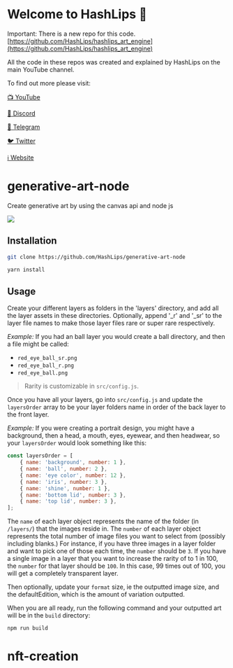 # Welcome to HashLips 👄

Important: There is a new repo for this code.
[https://github.com/HashLips/hashlips_art_engine](https://github.com/HashLips/hashlips_art_engine)

All the code in these repos was created and explained by HashLips on the main YouTube channel.

To find out more please visit:

[📺 YouTube](https://www.youtube.com/channel/UC1LV4_VQGBJHTJjEWUmy8nA)

[👄 Discord](https://discord.com/invite/qh6MWhMJDN)

[💬 Telegram](https://t.me/hashlipsnft)

[🐦 Twitter](https://twitter.com/hashlipsnft)

[ℹ️ Website](https://hashlips.online/HashLips)

# generative-art-node

Create generative art by using the canvas api and node js

![](https://github.com/HashLips/generative-art-node/blob/main/src/preview.png)

## Installation

```sh
git clone https://github.com/HashLips/generative-art-node

yarn install
```

## Usage

Create your different layers as folders in the 'layers' directory, and add all the layer assets in these directories. Optionally, append '_r' and '_sr' to the layer file names to make those layer files rare or super rare respectively. 

*Example:* If you had an ball layer you would create a ball directory, and then a file might be called:

- `red_eye_ball_sr.png`
- `red_eye_ball_r.png`
- `red_eye_ball.png`

> Rarity is customizable in `src/config.js`.

Once you have all your layers, go into `src/config.js` and update the `layersOrder` array to be your layer folders name in order of the back layer to the front layer.

*Example:* If you were creating a portrait design, you might have a background, then a head, a mouth, eyes, eyewear, and then headwear, so your `layersOrder` would look something like this:

```js
const layersOrder = [
    { name: 'background', number: 1 },
    { name: 'ball', number: 2 },
    { name: 'eye color', number: 12 },
    { name: 'iris', number: 3 },
    { name: 'shine', number: 1 },
    { name: 'bottom lid', number: 3 },
    { name: 'top lid', number: 3 },
];
```

The `name` of each layer object represents the name of the folder (in `/layers/`) that the images reside in. The `number` of each layer object represents the total number of image files you want to select from (possibly including blanks.) For instance, if you have three images in a layer folder and want to pick one of those each time, the `number` should be `3`. If you have a single image in a layer that you want to increase the rarity of to 1 in 100, the `number` for that layer should be `100`. In this case, 99 times out of 100, you will get a completely transparent layer.

Then optionally, update your `format` size, ie the outputted image size, and the defaultEdition, which is the amount of variation outputted.

When you are all ready, run the following command and your outputted art will be in the `build` directory:

```sh
npm run build
```
# nft-creation
